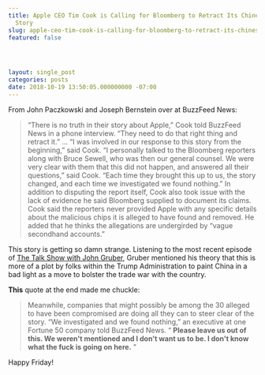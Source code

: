 ```yaml
---
title: Apple CEO Tim Cook is Calling for Bloomberg to Retract Its Chinese Spy Chip
  Story
slug: apple-ceo-tim-cook-is-calling-for-bloomberg-to-retract-its-chinese-spy-chip-story
featured: false




layout: single_post
categories: posts
date: 2018-10-19 13:50:05.000000000 -07:00
---
```


From John Paczkowski and Joseph Bernstein over at BuzzFeed News:

>  “There is no truth in their story about Apple,” Cook told BuzzFeed News in a phone interview. “They need to do that right thing and retract it.”
> …
>  “I was involved in our response to this story from the beginning,” said Cook.
> “I personally talked to the Bloomberg reporters along with Bruce Sewell, who was then our general counsel. We were very clear with them that this did not happen, and answered all their questions,” said Cook. “Each time they brought this up to us, the story changed, and each time we investigated we found nothing.”
> In addition to disputing the report itself, Cook also took issue with the lack of evidence he said Bloomberg supplied to document its claims. Cook said the reporters never provided Apple with any specific details about the malicious chips it is alleged to have found and removed. He added that he thinks the allegations are undergirded by “vague secondhand accounts.”

This story is getting so damn strange. Listening to the most recent episode of [The Talk Show with John Gruber](https://daringfireball.net/thetalkshow/2018/10/16/ep-231), Gruber mentioned his theory that this is more of a plot by folks within the Trump Administration to paint China in a bad light as a move to bolster the trade war with the country.

**This** quote at the end made me chuckle:

> Meanwhile, companies that might possibly be among the 30 alleged to have been compromised are doing all they can to steer clear of the story. “We investigated and we found nothing,” an executive at one Fortune 50 company told BuzzFeed News. “ **Please leave us out of this. We weren't mentioned and I don't want us to be. I don't know what the fuck is going on here.** ”

Happy Friday!

